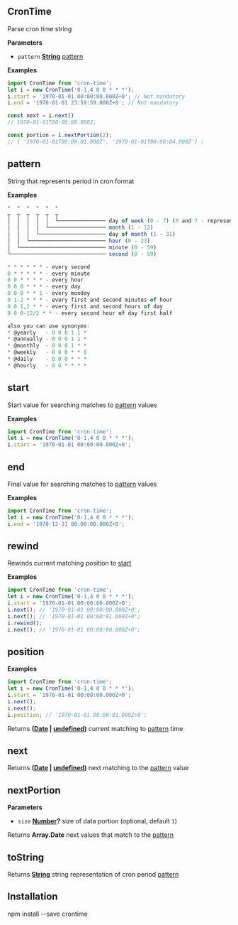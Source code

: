 <!-- Generated by documentation.js. Update this documentation by updating the source code. -->

## CronTime

Parse cron time string

**Parameters**

-   `pattern` **[String][1]** [pattern][2]

**Examples**

```javascript
import CronTime from 'cron-time';
let i = new CronTime('0-1,4 0 0 * * *');
i.start = '1970-01-01 00:00:00.000Z+0'; // Not mandatory
i.end = '1970-01-01 23:59:59.000Z+0'; // Not mandatory

const next = i.next()
// 1970-01-01T00:00:00.000Z;

const portion = i.nextPortion(2);
// [ '1970-01-01T00:00:01.000Z', '1970-01-01T00:00:04.000Z'] ;
```

## pattern

String that represents period in cron format

**Examples**

```javascript
*  *  *  *  *  *
┬  ┬  ┬  ┬  ┬  ┬
│  │  │  │  │  └─────────────── day of week (0 - 7) (0 and 7 - represents Sunday)
│  │  │  │  └────────────────── month (1 - 12)
│  │  │  └───────────────────── day of month (1 - 31)
│  │  └──────────────────────── hour (0 - 23)
│  └─────────────────────────── minute (0 - 59)
└────────────────────────────── second (0 - 59)

* * * * * * - every second
0 * * * * * - every minute
0 0 * * * * - every hour
0 0 0 * * * - every day
0 0 0 * * 1 - every monday
0 1-2 * * * - every first and second minutes of hour
0 0 1,2 * * - every first and second hours of day
0 0 0-12/2 * * - every second hour of day first half

also you can use synonyms:
* @yearly   - 0 0 0 1 1 *
* @annually - 0 0 0 1 1 *
* @monthly  - 0 0 0 1 * *
* @weekly   - 0 0 0 * * 0
* @daily    - 0 0 0 * * *
* @hourly   - 0 0 * * * *
```

## start

Start value for searching matches to [pattern][2] values

**Examples**

```javascript
import CronTime from 'cron-time';
let i = new CronTime('0-1,4 0 0 * * *');
i.start = '1970-01-01 00:00:00.000Z+0';
```

## end

Final value for searching matches to [pattern][2] values

**Examples**

```javascript
import CronTime from 'cron-time';
let i = new CronTime('0-1,4 0 0 * * *');
i.end = '1970-12-31 00:00:00.000Z+0';
```

## rewind

Rewinds current matching position to [start][3]

**Examples**

```javascript
import CronTime from 'cron-time';
let i = new CronTime('0-1,4 0 0 * * *');
i.start = '1970-01-01 00:00:00.000Z+0';
i.next(); // '1970-01-01 00:00:00.000Z+0';
i.next(); // '1970-01-01 00:00:01.000Z+0';
i.rewind();
i.next(); // '1970-01-01 00:00:00.000Z+0';
```

## position

**Examples**

```javascript
import CronTime from 'cron-time';
let i = new CronTime('0-1,4 0 0 * * *');
i.start = '1970-01-01 00:00:00.000Z+0';
i.next();
i.next();
i.position; // '1970-01-01 00:00:01.000Z+0';
```

Returns **([Date][4] \| [undefined][5])** current matching to [pattern][2] time

## next

Returns **([Date][4] \| [undefined][5])** next matching  to the [pattern][2] value

## nextPortion

**Parameters**

-   `size` **[Number][6]?** size of data portion (optional, default `1`)

Returns **Array.Date** next values that match to the [pattern][2]

## toString

Returns **[String][1]** string representation of cron period [pattern][2]

## Installation

npm install --save crontime

[1]: https://developer.mozilla.org/docs/Web/JavaScript/Reference/Global_Objects/String

[2]: #pattern

[3]: start

[4]: https://developer.mozilla.org/docs/Web/JavaScript/Reference/Global_Objects/Date

[5]: https://developer.mozilla.org/docs/Web/JavaScript/Reference/Global_Objects/undefined

[6]: https://developer.mozilla.org/docs/Web/JavaScript/Reference/Global_Objects/Number
